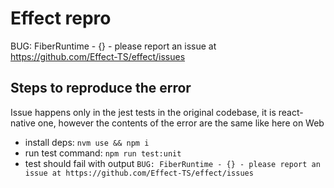 # Effect repro

BUG: FiberRuntime - {} - please report an issue at https://github.com/Effect-TS/effect/issues

## Steps to reproduce the error
Issue happens only in the jest tests in the original codebase, it is react-native one, however the contents of the error are the same like here on Web

* install deps: `nvm use && npm i`
* run test command: `npm run test:unit`
* test should fail with output `BUG: FiberRuntime - {} - please report an issue at https://github.com/Effect-TS/effect/issues`